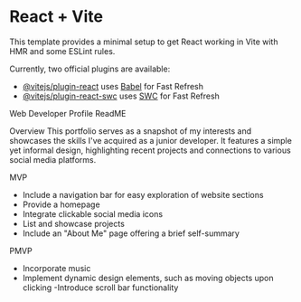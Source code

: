 # React + Vite

This template provides a minimal setup to get React working in Vite with HMR and some ESLint rules.

Currently, two official plugins are available:

- [@vitejs/plugin-react](https://github.com/vitejs/vite-plugin-react/blob/main/packages/plugin-react/README.md) uses [Babel](https://babeljs.io/) for Fast Refresh
- [@vitejs/plugin-react-swc](https://github.com/vitejs/vite-plugin-react-swc) uses [SWC](https://swc.rs/) for Fast Refresh

Web Developer Profile ReadME

Overview 
This portfolio serves as a snapshot of my interests and showcases the skills I've acquired as a junior developer. It features a simple yet informal design, highlighting recent projects and connections to various social media platforms.


MVP

- Include a navigation bar for easy exploration of website sections
- Provide a homepage
- Integrate clickable social media icons
- List and showcase projects
- Include an "About Me" page offering a brief self-summary

PMVP

- Incorporate music 
- Implement dynamic design elements, such as moving objects upon clicking
-Introduce scroll bar functionality